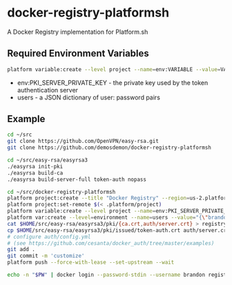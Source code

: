 # docker-registry-platformsh

A Docker Registry implementation for Platform.sh

## Required Environment Variables

```sh
platform variable:create --level project --name=env:VARIABLE --value=VALUE --sensitive=true --yes --no-wait
```

- env:PKI_SERVER_PRIVATE_KEY - the private key used by the token authentication server
- users - a JSON dictionary of user: password pairs

## Example

```sh
cd ~/src
git clone https://github.com/OpenVPN/easy-rsa.git
git clone https://github.com/demosdemon/docker-registry-platformsh

cd ~/src/easy-rsa/easyrsa3
./easyrsa init-pki
./easyrsa build-ca
./easyrsa build-server-full token-auth nopass

cd ~/src/docker-registry-platformsh
platform project:create --title "Docker Registry" --region=us-2.platform.sh --yes > .platform/project
platform project:set-remote $(< .platform/project)
platform variable:create --level project --name=env:PKI_SERVER_PRIVATE_KEY --sensitive=true --value="$(< $HOME/src/easy-rsa/easyrsa3/pki/private/token-auth.key)" --yes --no-wait
platform var:create --level=environment --name=users --value="{\"brandon\": \"$PW\"}" --json=true --sensitive=true --no-wait --yes
cat $HOME/src/easy-rsa/easyrsa3/pki/{ca.crt,auth/server.crt} > registry/bundle.crt
cp $HOME/src/easy-rsa/easyrsa3/pki/issued/token-auth.crt auth/server.crt
# configure auth/config.yml
# (see https://github.com/cesanta/docker_auth/tree/master/examples)
git add .
git commit -m 'customize'
platform push --force-with-lease --set-upstream --wait
```

```sh
echo -n "$PW" | docker login --password-stdin --username brandon registry.docker.apimxdx.com
```

